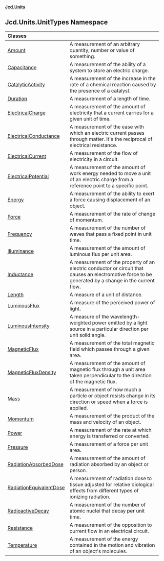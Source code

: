 #### [Jcd.Units](index.md 'index')

## Jcd.Units.UnitTypes Namespace

| Classes | |
| :--- | :--- |
| [Amount](Jcd.Units.UnitTypes.Amount.md 'Jcd.Units.UnitTypes.Amount') | A measurement of an arbitrary quantity, number or value of something. |
| [Capacitance](Jcd.Units.UnitTypes.Capacitance.md 'Jcd.Units.UnitTypes.Capacitance') | A measurement of the ability of a system to store an electric charge. |
| [CatalyticActivity](Jcd.Units.UnitTypes.CatalyticActivity.md 'Jcd.Units.UnitTypes.CatalyticActivity') | A measurement of the increase in the rate of a chemical reaction caused by the presence of a catalyst. |
| [Duration](Jcd.Units.UnitTypes.Duration.md 'Jcd.Units.UnitTypes.Duration') | A measurement of a length of time. |
| [ElectricalCharge](Jcd.Units.UnitTypes.ElectricalCharge.md 'Jcd.Units.UnitTypes.ElectricalCharge') | A measurement of the amount of electricity that a current carries for a given unit of time. |
| [ElectricalConductance](Jcd.Units.UnitTypes.ElectricalConductance.md 'Jcd.Units.UnitTypes.ElectricalConductance') | A measurement of the ease with which an electric current passes through matter. It's the reciprocal of electrical resistance. |
| [ElectricalCurrent](Jcd.Units.UnitTypes.ElectricalCurrent.md 'Jcd.Units.UnitTypes.ElectricalCurrent') | A measurement of the flow of electricity in a circuit. |
| [ElectricalPotential](Jcd.Units.UnitTypes.ElectricalPotential.md 'Jcd.Units.UnitTypes.ElectricalPotential') | A measurement of the amount of work energy needed to move a unit of an electric charge from a reference point to a specific point. |
| [Energy](Jcd.Units.UnitTypes.Energy.md 'Jcd.Units.UnitTypes.Energy') | A measurement of the ability to exert a force causing displacement of an object. |
| [Force](Jcd.Units.UnitTypes.Force.md 'Jcd.Units.UnitTypes.Force') | A measurement of the rate of change of momentum. |
| [Frequency](Jcd.Units.UnitTypes.Frequency.md 'Jcd.Units.UnitTypes.Frequency') | A measurement of the number of waves that pass a fixed point in unit time. |
| [Illuminance](Jcd.Units.UnitTypes.Illuminance.md 'Jcd.Units.UnitTypes.Illuminance') | A measurement of the amount of luminous flux per unit area. |
| [Inductance](Jcd.Units.UnitTypes.Inductance.md 'Jcd.Units.UnitTypes.Inductance') | A measurement of the property of an electric conductor or circuit that causes an electromotive force to be generated by a change in the current flow. |
| [Length](Jcd.Units.UnitTypes.Length.md 'Jcd.Units.UnitTypes.Length') | A measure of a unit of distance. |
| [LuminousFlux](Jcd.Units.UnitTypes.LuminousFlux.md 'Jcd.Units.UnitTypes.LuminousFlux') | A measure of the perceived power of light. |
| [LuminousIntensity](Jcd.Units.UnitTypes.LuminousIntensity.md 'Jcd.Units.UnitTypes.LuminousIntensity') | A measure of the wavelength-weighted power emitted by a light source in a particular direction per unit solid angle. |
| [MagneticFlux](Jcd.Units.UnitTypes.MagneticFlux.md 'Jcd.Units.UnitTypes.MagneticFlux') | A measurement of the total magnetic field which passes through a given area. |
| [MagneticFluxDensity](Jcd.Units.UnitTypes.MagneticFluxDensity.md 'Jcd.Units.UnitTypes.MagneticFluxDensity') | A measurement of the amount of magnetic flux through a unit area taken perpendicular to the direction of the magnetic flux. |
| [Mass](Jcd.Units.UnitTypes.Mass.md 'Jcd.Units.UnitTypes.Mass') | A measurement of how much a particle or object resists change in its direction or speed when a force is applied. |
| [Momentum](Jcd.Units.UnitTypes.Momentum.md 'Jcd.Units.UnitTypes.Momentum') | A measurement of the product of the mass and velocity of an object. |
| [Power](Jcd.Units.UnitTypes.Power.md 'Jcd.Units.UnitTypes.Power') | A measurement of the rate at which energy is transferred or converted. |
| [Pressure](Jcd.Units.UnitTypes.Pressure.md 'Jcd.Units.UnitTypes.Pressure') | A measurement of a force per unit area. |
| [RadiationAbsorbedDose](Jcd.Units.UnitTypes.RadiationAbsorbedDose.md 'Jcd.Units.UnitTypes.RadiationAbsorbedDose') | A measurement of the amount of radiation absorbed by an object or person. |
| [RadiationEquivalentDose](Jcd.Units.UnitTypes.RadiationEquivalentDose.md 'Jcd.Units.UnitTypes.RadiationEquivalentDose') | A measurement of radiation dose to tissue adjusted for relative biological effects from different types of ionizing radiation. |
| [RadioactiveDecay](Jcd.Units.UnitTypes.RadioactiveDecay.md 'Jcd.Units.UnitTypes.RadioactiveDecay') | A measurement of the number of atomic nuclei that decay per unit time. |
| [Resistance](Jcd.Units.UnitTypes.Resistance.md 'Jcd.Units.UnitTypes.Resistance') | A measurement of the opposition to current flow in an electrical circuit. |
| [Temperature](Jcd.Units.UnitTypes.Temperature.md 'Jcd.Units.UnitTypes.Temperature') | A measurement of the energy contained in the motion and vibration of an object's molecules. |
